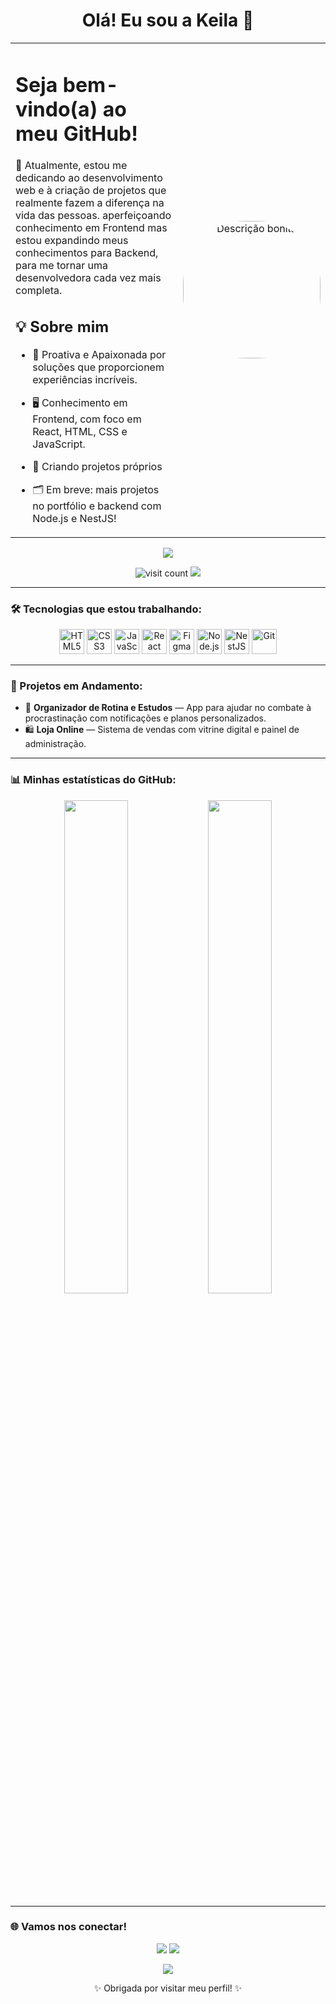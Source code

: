 <h1 align="center">Olá! Eu sou a Keila 👋</h1>

<div align="center">
<table>
    <tr>
      <td width="80%">
        <p style="font-size: 18px;">

  <h1>Seja bem-vindo(a) ao meu GitHub!</h1> 🚀  
Atualmente, estou me dedicando ao desenvolvimento web e à criação de
projetos que realmente fazem a diferença na vida das pessoas. 
aperfeiçoando conhecimento em Frontend  mas estou expandindo meus conhecimentos para Backend, para me tornar uma desenvolvedora cada vez mais completa.

## 💡 Sobre mim

- 🎨 Proativa e Apaixonada por soluções que proporcionem experiências incríveis.
- 🖥️  Conhecimento em Frontend, com foco em React, HTML, CSS e JavaScript.
- 🧩 Criando projetos próprios 
- 🗂️ Em breve: mais projetos no portfólio e backend com Node.js e NestJS!
  
            
   </p>
      </td>
      <td width="30%" align="center">
        <img src=".github/img/![EU](https://github.com/user-attachments/assets/89d91e31-0748-4fec-976a-0706ba821ad9)
" alt="Descrição bonita" width="220" style="border-radius: 100px;">
      </td>
    </tr>
  </table>
</div>

<p align="center">
  <img src="https://capsule-render.vercel.app/api?type=waving&color=9400D3&height=120&section=header&text=Bem-vindos!&fontSize=30&fontColor=fff"/>
</p>

<p align="center">
  <img src="https://komarev.com/ghpvc/?username=Keilanumm46&style=flat-square&color=9400D3" alt="visit count"/>
  <img src="https://img.shields.io/badge/Open%20to-Work-green?style=flat-square"/>
</p>

---

### 🛠️ Tecnologias que estou trabalhando:

<p align="center">
  <img src="https://cdn.jsdelivr.net/gh/devicons/devicon/icons/html5/html5-original.svg" width="40" height="40" alt="HTML5"/>
  <img src="https://cdn.jsdelivr.net/gh/devicons/devicon/icons/css3/css3-original.svg" width="40" height="40" alt="CSS3"/>
  <img src="https://cdn.jsdelivr.net/gh/devicons/devicon/icons/javascript/javascript-original.svg" width="40" height="40" alt="JavaScript"/>
  <img src="https://cdn.jsdelivr.net/gh/devicons/devicon/icons/react/react-original.svg" width="40" height="40" alt="React"/>
  <img src="https://cdn.jsdelivr.net/gh/devicons/devicon/icons/figma/figma-original.svg" width="40" height="40" alt="Figma"/>
  <img src="https://cdn.jsdelivr.net/gh/devicons/devicon/icons/nodejs/nodejs-original.svg" width="40" height="40" alt="Node.js"/>
  <img src="https://cdn.jsdelivr.net/gh/devicons/devicon/icons/nestjs/nestjs-original.svg" width="40" height="40" alt="NestJS"/>
  <img src="https://cdn.jsdelivr.net/gh/devicons/devicon/icons/git/git-original.svg" width="40" height="40" alt="Git"/>
</p>

---

### 🚀 Projetos em Andamento:

- 🎯 **Organizador de Rotina e Estudos** — App para ajudar no combate à procrastinação com notificações e planos personalizados.  
- 🛍️ **Loja Online** — Sistema de vendas com vitrine digital e painel de administração.

---

### 📊 Minhas estatísticas do GitHub:

<p align="center">
  <img width="45%" src="https://github-readme-stats.vercel.app/api?username=Keilanumm46&show_icons=true&theme=dracula&count_private=true&hide=stars"/>
  <img width="45%" src="https://github-readme-stats.vercel.app/api/top-langs/?username=Keilanumm46&layout=compact&theme=dracula"/>
</p>

---

### 🌐 Vamos nos conectar!

<p align="center">
  <a href="mailto:keilanunes046@gmail.com"><img src="https://img.shields.io/badge/Email-D14836?style=for-the-badge&logo=gmail&logoColor=white"/></a>
  <a href="https://www.linkedin.com/in/keila-nunes-devux/" target="_blank"><img src="https://img.shields.io/badge/LinkedIn-0077B5?style=for-the-badge&logo=linkedin&logoColor=white"/></a>
</p>

<p align="center">
  <img src="https://capsule-render.vercel.app/api?type=waving&color=9400D3&height=120&section=footer"/>
</p>

<p align="center">✨ Obrigada por visitar meu perfil! ✨</p>
